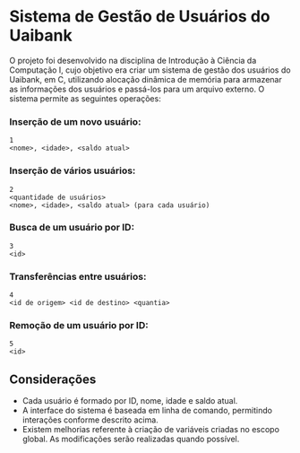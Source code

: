 # Sistema de Gestão de Usuários do Uaibank


O projeto foi desenvolvido na disciplina de Introdução à Ciência da Computação I, cujo objetivo era criar um sistema de gestão dos usuários do Uaibank, em C, utilizando alocação dinâmica de memória para armazenar as informações dos usuários e passá-los para um arquivo externo. O sistema permite as seguintes operações:

### Inserção de um novo usuário:
```
1
<nome>, <idade>, <saldo atual>
```

### Inserção de vários usuários:
```
2
<quantidade de usuários>
<nome>, <idade>, <saldo atual> (para cada usuário)
```

### Busca de um usuário por ID:
```
3
<id>
```

### Transferências entre usuários:
```
4
<id de origem> <id de destino> <quantia>
```
### Remoção de um usuário por ID:
```
5
<id>
```
## Considerações
- Cada usuário é formado por ID, nome, idade e saldo atual.
- A interface do sistema é baseada em linha de comando, permitindo interações conforme descrito acima.
- Existem melhorias referente à criação de variáveis criadas no escopo global. As modificações serão realizadas quando possível. 





